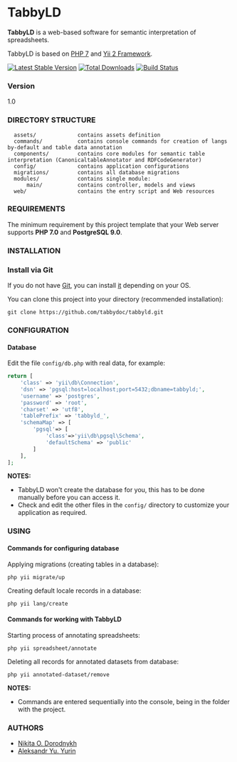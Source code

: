 # TabbyLD

**TabbyLD** is a web-based software for semantic interpretation of spreadsheets.

TabbyLD is based on [PHP 7](https://www.php.net/releases/7.0/ru.php) and [Yii 2 Framework](http://www.yiiframework.com/).

[![Latest Stable Version](https://img.shields.io/packagist/v/yiisoft/yii2-app-basic.svg)](https://packagist.org/packages/yiisoft/yii2-app-basic)
[![Total Downloads](https://img.shields.io/packagist/dt/yiisoft/yii2-app-basic.svg)](https://packagist.org/packages/yiisoft/yii2-app-basic)
[![Build Status](https://travis-ci.org/yiisoft/yii2-app-basic.svg?branch=master)](https://travis-ci.org/yiisoft/yii2-app-basic)


### Version

1.0


### DIRECTORY STRUCTURE

      assets/             contains assets definition
      commands/           contains console commands for creation of langs by-default and table data annotation
      components/         contains core modules for semantic table interpretation (CanonicaltableAnnotator and RDFCodeGenerator)
      config/             contains application configurations
      migrations/         contains all database migrations
      modules/            contains single module:
          main/           contains controller, models and views
      web/                contains the entry script and Web resources


### REQUIREMENTS

The minimum requirement by this project template that your Web server supports <b>PHP 7.0</b> and <b>PostgreSQL 9.0</b>.


### INSTALLATION

### Install via Git
If you do not have [Git](https://git-scm.com/), you can install [it](https://git-scm.com/downloads) depending on your OS.

You can clone this project into your directory (recommended installation):

~~~
git clone https://github.com/tabbydoc/tabbyld.git
~~~


### CONFIGURATION

#### Database

Edit the file `config/db.php` with real data, for example:

```php
return [
    'class' => 'yii\db\Connection',
    'dsn' => 'pgsql:host=localhost;port=5432;dbname=tabbyld;',
    'username' => 'postgres',
    'password' => 'root',
    'charset' => 'utf8',
    'tablePrefix' => 'tabbyld_',
    'schemaMap' => [
        'pgsql'=> [
            'class'=>'yii\db\pgsql\Schema',
            'defaultSchema' => 'public'
        ]
    ],
];
```

**NOTES:**
- TabbyLD won't create the database for you, this has to be done manually before you can access it.
- Check and edit the other files in the `config/` directory to customize your application as required.

### USING

#### Commands for configuring database

Applying migrations (creating tables in a database):
~~~
php yii migrate/up
~~~
Creating default locale records in a database:
~~~
php yii lang/create
~~~


#### Commands for working with TabbyLD

Starting process of annotating spreadsheets:
~~~
php yii spreadsheet/annotate
~~~

Deleting all records for annotated datasets from database:
~~~
php yii annotated-dataset/remove
~~~

**NOTES:**
- Commands are entered sequentially into the console, being in the folder with the project.


### AUTHORS

* [Nikita O. Dorodnykh](mailto:tualatin32@mail.ru)
* [Aleksandr Yu. Yurin](mailto:iskander@icc.ru)